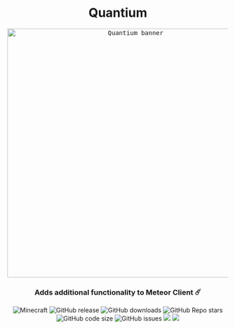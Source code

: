 <div align="center">
  <h1>Quantium</h1>
  <kbd>
    <img width="569" alt="Quantium banner" src="https://i.ibb.co/WtVWrXX/image.jpg]https://s151.convertio.me/p/csdx0AsJn59ZQLHPUEuU8A/5a26aa5a930c69e7e2921ea03844aa2f/QantiymPrev.gif">
  </kbd>
  <h3>Adds additional functionality to Meteor Client ☄️</h3>
  <img alt="Minecraft" src="https://img.shields.io/badge/Minecraft-1.19.2-ff00ff?logo=hackthebox&logoColor=white&style=flat-square">
  <img alt="GitHub release" src="https://img.shields.io/github/v/release/jabronyyy/Quantium-addon?color=d25eff&include_prereleases&style=flat-square">
  <img alt="GitHub downloads" src="https://img.shields.io/github/downloads/jabronyyy/Quantium-addon/total?color=9e81ff&logo=github&style=flat-square">
  <img alt="GitHub Repo stars" src="https://img.shields.io/github/stars/jabronyyy/Quantium-addon?color=5f99ff&logo=apachespark&logoColor=white&style=flat-square">
  <img alt="GitHub code size" src="https://img.shields.io/github/languages/code-size/jabronyyy/Quantium-addon?color=00aaff&style=flat-square">
  <img alt="GitHub issues" src="https://img.shields.io/github/issues/jabronyyy/Quantium-addon?color=00b7ff&style=flat-square">
  <img src="https://img.shields.io/static/v1?label=Tacos&message=Tasty&color=00c8ff&style=flat-square">
<a href="https://discord.gg/QyEzReq4u2"><img src="https://invidget.switchblade.xyz/QyEzReq4u2"></a>
</div>
